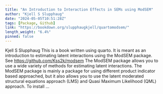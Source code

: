 ```yaml
---
title: "An Introduction to Interaction Effects in SEMs using ModSEM"
author: "Kjell S Slupphaug"
date: "2024-05-05T10:51:28Z"
tags: [Package, Github]
link: "https://bookdown.org/slupphaugkjell/quartomodsem/"
length_weight: "6.4%"
pinned: false
---
```


Kjell S Slupphaug This is a book written using quarto. It is meant as an introduction to estimating latent interactions using the ModSEM package. See https://github.com/Kss2k/modsem The ModSEM package allows you to use a wide variety of methods for estimating latent interactions. The ModSEM package is mainly a package for using different product indicator based approached, but it also allows you to use the latent moderated structural equations approach (LMS) and Quasi Maximum Likelihood (QML) approach. To install ...
